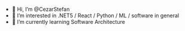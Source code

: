 - 👋 Hi, I’m @CezarStefan
- 👀 I’m interested in .NET5 / React / Python / ML / software in general
- 🌱 I’m currently learning Software Architecture

<!---
CezarStefan/CezarStefan is a ✨ special ✨ repository because its `README.md` (this file) appears on your GitHub profile.
You can click the Preview link to take a look at your changes.
--->
